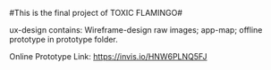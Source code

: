#This is the final project of TOXIC FLAMINGO#

ux-design contains: Wireframe-design raw images; app-map; offline prototype
															in prototype folder.

Online Prototype Link: https://invis.io/HNW6PLNQ5FJ